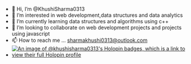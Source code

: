 - 👋 Hi, I’m @KhushiSharma0313
- 👀 I’m interested in web development,data structures and data analytics
- 🌱 I’m currently learning data structures and algorithms using c++
- 💞️ I’m looking to collaborate on web development projects and projects using javascript
- 📫 How to reach me ... sharmakhushi0313@outlook.com
- [![An image of @khushisharma0313's Holopin badges, which is a link to view their full Holopin profile](https://holopin.me/khushisharma0313)](https://holopin.io/@khushisharma0313)

<!---
KhushiSharma0313/KhushiSharma0313 is a ✨ special ✨ repository because its `README.md` (this file) appears on your GitHub profile.
You can click the Preview link to take a look at your changes.
--->
